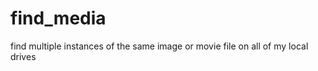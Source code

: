 find_media
==========
find multiple instances of the same
image or movie file on all of my local drives

